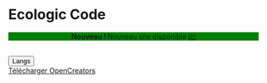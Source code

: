 # Ecologic Code

<center style="background-color:green"><b>Nouveau ! </b>Nouveau site disponible <a href="App/Web/EcologicCodeWebSite.html">ici</a></center><br>

<button onclick="location.href='lang.html'">Langs</button><br>
<a href="Root/OpenCreators/OpenCreators.exe">Télécharger OpenCreators</a>

